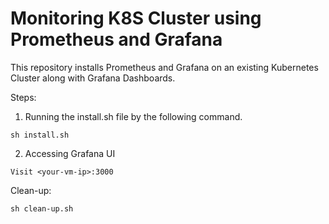 # Monitoring K8S Cluster using Prometheus and Grafana

This repository installs Prometheus and Grafana on an existing Kubernetes Cluster along with Grafana Dashboards. 

Steps: 
1) Running the install.sh file by the following command.
```
sh install.sh
```

2) Accessing Grafana UI
```
Visit <your-vm-ip>:3000
```


Clean-up: 
```
sh clean-up.sh
```
